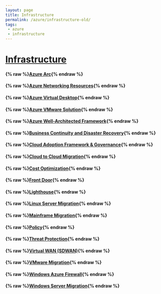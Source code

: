 ```yaml
---
layout: page
title: Infrastructure
permalink: /azure/infrastructure-old/
tags: 
 - azure
 - infrastructure
---
```


# [Infrastructure](https://docs.microsoft.com/en-us/azure/architecture/)

#### {% raw %}[Azure Arc](azure-arc){% endraw %}

#### {% raw %}[Azure Networking Resources](azure-networking-resources){% endraw %}

#### {% raw %}[Azure Virtual Desktop](windows-virtual-desktop){% endraw %}

#### {% raw %}[Azure VMware Solution](azure-vmware-solution){% endraw %}

#### {% raw %}[Azure Well-Architected Framework](azure-well-architected-framework){% endraw %}

#### {% raw %}[Business Continuity and Disaster Recovery](business-continuity-and-disaster-recovery){% endraw %}

#### {% raw %}[Cloud Adoption Framework & Governance](cloud-adoption-framework-governance){% endraw %}

#### {% raw %}[Cloud to Cloud Migration](cloud-to-cloud-migration){% endraw %}

#### {% raw %}[Cost Optimization](cost-optimization){% endraw %}

#### {% raw %}[Front Door](front-door){% endraw %}

#### {% raw %}[Lighthouse](lighthouse){% endraw %}

#### {% raw %}[Linux Server Migration](linux-server-migration){% endraw %}

#### {% raw %}[Mainframe Migration](mainframe-migration){% endraw %}

#### {% raw %}[Policy](policy){% endraw %}

#### {% raw %}[Threat Protection](threat-protection){% endraw %}

#### {% raw %}[Virtual WAN (SDWAN)](virtual-wan-sdwan){% endraw %}

#### {% raw %}[VMware Migration](vmware-migration){% endraw %}

#### {% raw %}[Windows Azure Firewall](windows-azure-firewall){% endraw %}

#### {% raw %}[Windows Server Migration](windows-server-migration){% endraw %}
